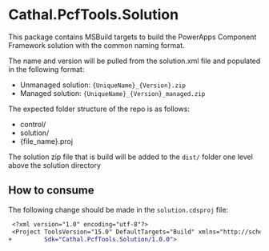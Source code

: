 # Cathal.PcfTools.Solution

This package contains MSBuild targets to build the PowerApps Component Framework solution with the common naming format.

The name and version will be pulled from the solution.xml file and populated in the following format:
- Unmanaged solution: `{UniqueName}_{Version}.zip`
- Managed solution:   `{UniqueName}_{Version}_managed.zip`

The expected folder structure of the repo is as follows:
- control/
- solution/
- {file_name}.proj

The solution zip file that is build will be added to the `dist/` folder one level above the solution directory

## How to consume

The following change should be made in the `solution.cdsproj` file:

```diff
 <?xml version="1.0" encoding="utf-8"?>
 <Project ToolsVersion="15.0" DefaultTargets="Build" xmlns="http://schemas.microsoft.com/developer/msbuild/2003"
+         Sdk="Cathal.PcfTools.Solution/1.0.0">
```
